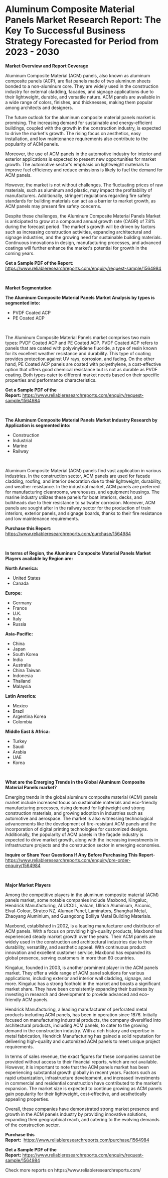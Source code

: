 <p><h1>Aluminum Composite Material Panels Market Research Report: The Key To Successful Business Strategy Forecasted for Period from 2023 - 2030</h1></p><p><strong>Market Overview and Report Coverage</strong></p>
<p><p>Aluminum Composite Material (ACM) panels, also known as aluminum composite panels (ACP), are flat panels made of two aluminum sheets bonded to a non-aluminum core. They are widely used in the construction industry for external cladding, facades, and signage applications due to their lightweight, durable, and versatile nature. ACM panels are available in a wide range of colors, finishes, and thicknesses, making them popular among architects and designers.</p><p>The future outlook for the aluminum composite material panels market is promising. The increasing demand for sustainable and energy-efficient buildings, coupled with the growth in the construction industry, is expected to drive the market's growth. The rising focus on aesthetics, easy installation, and low maintenance requirements also contribute to the popularity of ACM panels.</p><p>Moreover, the use of ACM panels in the automotive industry for interior and exterior applications is expected to present new opportunities for market growth. The automotive sector's emphasis on lightweight materials to improve fuel efficiency and reduce emissions is likely to fuel the demand for ACM panels.</p><p>However, the market is not without challenges. The fluctuating prices of raw materials, such as aluminum and plastic, may impact the profitability of manufacturers. Additionally, stringent regulations regarding fire safety standards for building materials can act as a barrier to market growth, as ACM panels may present fire safety concerns.</p><p>Despite these challenges, the Aluminum Composite Material Panels Market is anticipated to grow at a compound annual growth rate (CAGR) of 7.8% during the forecast period. The market's growth will be driven by factors such as increasing construction activities, expanding architectural and signage industries, and the growing need for sustainable building materials. Continuous innovations in design, manufacturing processes, and advanced coatings will further enhance the market's potential for growth in the coming years.</p></p>
<p><strong>Get a Sample PDF of the Report:</strong> <a href="https://www.reliableresearchreports.com/enquiry/request-sample/1564984">https://www.reliableresearchreports.com/enquiry/request-sample/1564984</a></p>
<p>&nbsp;</p>
<p><strong>Market Segmentation</strong></p>
<p><strong>The Aluminum Composite Material Panels Market Analysis by types is segmented into:</strong></p>
<p><ul><li>PVDF Coated ACP</li><li>PE Coated ACP</li></ul></p>
<p>&nbsp;</p>
<p><p>The Aluminum Composite Material Panels market comprises two main types: PVDF Coated ACP and PE Coated ACP. PVDF Coated ACP refers to panels that are coated with polyvinylidene fluoride, a type of resin known for its excellent weather resistance and durability. This type of coating provides protection against UV rays, corrosion, and fading. On the other hand, PE Coated ACP panels are coated with polyethylene, a cost-effective option that offers good chemical resistance but is not as durable as PVDF coating. Both types cater to different market needs based on their specific properties and performance characteristics.</p></p>
<p><strong>Get a Sample PDF of the Report:</strong>&nbsp;<a href="https://www.reliableresearchreports.com/enquiry/request-sample/1564984">https://www.reliableresearchreports.com/enquiry/request-sample/1564984</a></p>
<p>&nbsp;</p>
<p><strong>The Aluminum Composite Material Panels Market Industry Research by Application is segmented into:</strong></p>
<p><ul><li>Construction</li><li>Industrial</li><li>Marine</li><li>Railway</li></ul></p>
<p>&nbsp;</p>
<p><p>Aluminum Composite Material (ACM) panels find vast application in various industries. In the construction sector, ACM panels are used for facade cladding, roofing, and interior decoration due to their lightweight, durability, and weather resistance. In the industrial market, ACM panels are preferred for manufacturing cleanrooms, warehouses, and equipment housings. The marine industry utilizes these panels for boat interiors, decks, and bulkheads due to their resistance to saltwater corrosion. Moreover, ACM panels are sought after in the railway sector for the production of train interiors, exterior panels, and signage boards, thanks to their fire resistance and low maintenance requirements.</p></p>
<p><strong>Purchase this Report:</strong>&nbsp; <a href="https://www.reliableresearchreports.com/purchase/1564984">https://www.reliableresearchreports.com/purchase/1564984</a></p>
<p>&nbsp;</p>
<p><strong>In terms of Region, the Aluminum Composite Material Panels Market Players available by Region are:</strong></p>
<p>
    <p> <strong> North America: </strong>
        <ul>
            <li>United States</li>
            <li>Canada</li>
        </ul>
        </p> 
    <p> <strong> Europe: </strong>
        <ul>
            <li>Germany</li>
            <li>France</li>
            <li>U.K.</li>
            <li>Italy</li>
            <li>Russia</li>
        </ul>
        </p> 
    <p> <strong> Asia-Pacific: </strong>
        <ul>
            <li>China</li>
            <li>Japan</li>
            <li>South Korea</li>
            <li>India</li>
            <li>Australia</li>
            <li>China Taiwan</li>
            <li>Indonesia</li>
            <li>Thailand</li>
            <li>Malaysia</li>
        </ul>
        </p> 
    <p> <strong> Latin America: </strong>
        <ul>
            <li>Mexico</li>
            <li>Brazil</li>
            <li>Argentina Korea</li>
            <li>Colombia</li>
        </ul>
        </p> 
    <p> <strong> Middle East & Africa: </strong>
        <ul>
            <li>Turkey</li>
            <li>Saudi</li>
            <li>Arabia</li>
            <li>UAE</li>
            <li>Korea</li>
        </ul>
    </p>
    </p>
<p>&nbsp;</p>
<p><strong>What are the Emerging Trends in the Global Aluminum Composite Material Panels market?</strong></p>
<p><p>Emerging trends in the global aluminum composite material (ACM) panels market include increased focus on sustainable materials and eco-friendly manufacturing processes, rising demand for lightweight and strong construction materials, and growing adoption in industries such as automotive and aerospace. The market is also witnessing technological advancements like the development of fire-resistant ACM panels and the incorporation of digital printing technologies for customized designs. Additionally, the popularity of ACM panels in the façade industry is expected to drive market growth, along with the increasing investments in infrastructure projects and the construction sector in emerging economies.</p></p>
<p><strong>Inquire or Share Your Questions If Any Before Purchasing This Report</strong>- <a href="https://www.reliableresearchreports.com/enquiry/pre-order-enquiry/1564984">https://www.reliableresearchreports.com/enquiry/pre-order-enquiry/1564984</a></p>
<p>&nbsp;</p>
<p><strong>Major Market Players</strong></p>
<p><p>Among the competitive players in the aluminum composite material (ACM) panels market, some notable companies include Maxbond, Kingaluc, Hendrick Manufacturing, ALUCOIL, Valcan, Ullrich Aluminium, Arconic, Elval-Colour, Stratco NZ, Alumax Panel, Laminators, Shanghai Metal, Zhaoyang Aluminium, and Guangdong Bolliya Metal Building Materials. </p><p>Maxbond, established in 2002, is a leading manufacturer and distributor of ACM panels. With a focus on providing high-quality products, Maxbond has experienced steady market growth over the years. Their ACM panels are widely used in the construction and architectural industries due to their durability, versatility, and aesthetic appeal. With continuous product innovation and excellent customer service, Maxbond has expanded its global presence, serving customers in more than 60 countries.</p><p>Kingaluc, founded in 2003, is another prominent player in the ACM panels market. They offer a wide range of ACM panel solutions for various applications, including exterior and interior wall cladding, signage, and more. Kingaluc has a strong foothold in the market and boasts a significant market share. They have been consistently expanding their business by investing in research and development to provide advanced and eco-friendly ACM panels.</p><p>Hendrick Manufacturing, a leading manufacturer of perforated metal products including ACM panels, has been in operation since 1876. Initially focused on manufacturing industrial products, the company diversified into architectural products, including ACM panels, to cater to the growing demand in the construction industry. With a rich history and expertise in metal fabrication, Hendrick Manufacturing has gained a solid reputation for delivering high-quality and customized ACM panels to meet unique project requirements.</p><p>In terms of sales revenue, the exact figures for these companies cannot be provided without access to their financial reports, which are not available. However, it is important to note that the ACM panels market has been experiencing substantial growth globally in recent years. Factors such as rapid urbanization, infrastructure development, and increased investments in commercial and residential construction have contributed to the market's expansion. The market size is expected to continue growing as ACM panels gain popularity for their lightweight, cost-effective, and aesthetically appealing properties.</p><p>Overall, these companies have demonstrated strong market presence and growth in the ACM panels industry by providing innovative solutions, expanding their geographical reach, and catering to the evolving demands of the construction sector.</p></p>
<p><strong>Purchase this Report:</strong>&nbsp;&nbsp;<a href="https://www.reliableresearchreports.com/purchase/1564984">https://www.reliableresearchreports.com/purchase/1564984</a></p>
<p></p>
<p><strong>Get a Sample PDF of the Report:</strong>&nbsp;<a href="https://www.reliableresearchreports.com/enquiry/request-sample/1564984">https://www.reliableresearchreports.com/enquiry/request-sample/1564984</a></p>
<p>Check more reports on https://www.reliableresearchreports.com/</p>
